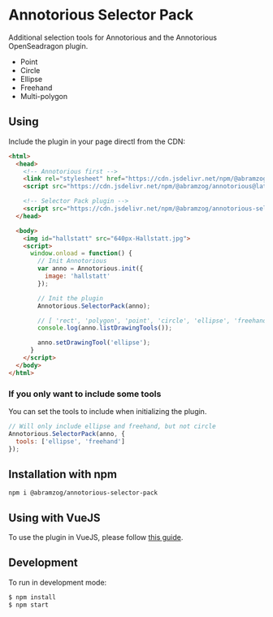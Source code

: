 # Annotorious Selector Pack

Additional selection tools for Annotorious and the Annotorious OpenSeadragon plugin.

- Point
- Circle
- Ellipse
- Freehand
- Multi-polygon

## Using

Include the plugin in your page directl from the CDN:

```html
<html>
  <head>
    <!-- Annotorious first -->
    <link rel="stylesheet" href="https://cdn.jsdelivr.net/npm/@abramzog/annotorious@latest/dist/annotorious.min.css">
    <script src="https://cdn.jsdelivr.net/npm/@abramzog/annotorious@latest/dist/annotorious.min.js"></script>

    <!-- Selector Pack plugin -->
    <script src="https://cdn.jsdelivr.net/npm/@abramzog/annotorious-selector-pack@latest/dist/annotorious-selector-pack.min.js"></script>
  </head>

  <body>
    <img id="hallstatt" src="640px-Hallstatt.jpg">
    <script>
      window.onload = function() {
        // Init Annotorious
        var anno = Annotorious.init({
          image: 'hallstatt'
        });

        // Init the plugin
        Annotorious.SelectorPack(anno);

        // [ 'rect', 'polygon', 'point', 'circle', 'ellipse', 'freehand' ]
        console.log(anno.listDrawingTools());

        anno.setDrawingTool('ellipse');
      }
    </script>
  </body>
</html>
```

### If you only want to include some tools

You can set the tools to include when initializing the plugin.

```js
// Will only include ellipse and freehand, but not circle
Annotorious.SelectorPack(anno, {
  tools: ['ellipse', 'freehand']
});
```
## Installation  with npm
```
npm i @abramzog/annotorious-selector-pack

```

## Using with VueJS

To use the plugin in VueJS, please follow [this guide](https://recogito.github.io/guides/annotorious-in-vue/).

## Development

To run in development mode:

```sh
$ npm install
$ npm start
```
